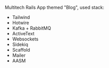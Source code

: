 Multitech Rails App themed "Blog", used stack:
 - Tailwind
 - Hotwire
 - Kafka + RabbitMQ
 - ActiveText
 - Websockets
 - Sidekiq
 - Scaffold
 - Mailer
 - AASM
